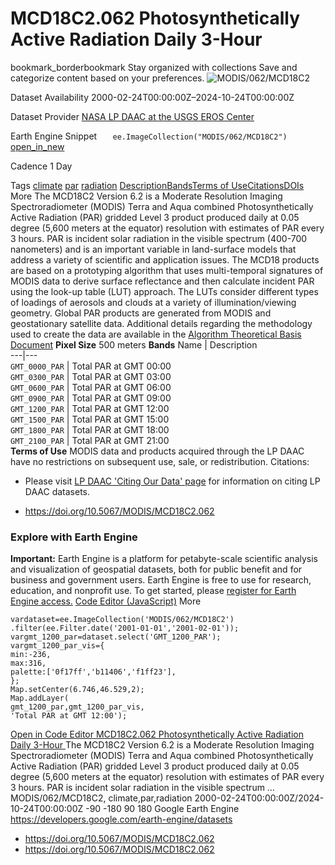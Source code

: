  
#  MCD18C2.062 Photosynthetically Active Radiation Daily 3-Hour 
bookmark_borderbookmark Stay organized with collections  Save and categorize content based on your preferences.
![MODIS/062/MCD18C2](https://developers.google.com/earth-engine/datasets/images/MODIS/MODIS_062_MCD18C2_sample.png) 

Dataset Availability
    2000-02-24T00:00:00Z–2024-10-24T00:00:00Z 

Dataset Provider
     [ NASA LP DAAC at the USGS EROS Center ](https://lpdaac.usgs.gov/products/mcd18c2v062/) 

Earth Engine Snippet
     `    ee.ImageCollection("MODIS/062/MCD18C2")   ` [ open_in_new ](https://code.earthengine.google.com/?scriptPath=Examples:Datasets/MODIS/MODIS_062_MCD18C2) 

Cadence
    1 Day 

Tags
     [climate](https://developers.google.com/earth-engine/datasets/tags/climate) [par](https://developers.google.com/earth-engine/datasets/tags/par) [radiation](https://developers.google.com/earth-engine/datasets/tags/radiation)
[Description](https://developers.google.com/earth-engine/datasets/catalog/MODIS_062_MCD18C2#description)[Bands](https://developers.google.com/earth-engine/datasets/catalog/MODIS_062_MCD18C2#bands)[Terms of Use](https://developers.google.com/earth-engine/datasets/catalog/MODIS_062_MCD18C2#terms-of-use)[Citations](https://developers.google.com/earth-engine/datasets/catalog/MODIS_062_MCD18C2#citations)[DOIs](https://developers.google.com/earth-engine/datasets/catalog/MODIS_062_MCD18C2#dois) More
The MCD18C2 Version 6.2 is a Moderate Resolution Imaging Spectroradiometer (MODIS) Terra and Aqua combined Photosynthetically Active Radiation (PAR) gridded Level 3 product produced daily at 0.05 degree (5,600 meters at the equator) resolution with estimates of PAR every 3 hours. PAR is incident solar radiation in the visible spectrum (400-700 nanometers) and is an important variable in land-surface models that address a variety of scientific and application issues. The MCD18 products are based on a prototyping algorithm that uses multi-temporal signatures of MODIS data to derive surface reflectance and then calculate incident PAR using the look-up table (LUT) approach. The LUTs consider different types of loadings of aerosols and clouds at a variety of illumination/viewing geometry. Global PAR products are generated from MODIS and geostationary satellite data. Additional details regarding the methodology used to create the data are available in the [Algorithm Theoretical Basis Document](https://lpdaac.usgs.gov/documents/106/MCD18_ATBD.pdf)
**Pixel Size** 500 meters 
**Bands**
Name | Description  
---|---  
`GMT_0000_PAR` | Total PAR at GMT 00:00  
`GMT_0300_PAR` | Total PAR at GMT 03:00  
`GMT_0600_PAR` | Total PAR at GMT 06:00  
`GMT_0900_PAR` | Total PAR at GMT 09:00  
`GMT_1200_PAR` | Total PAR at GMT 12:00  
`GMT_1500_PAR` | Total PAR at GMT 15:00  
`GMT_1800_PAR` | Total PAR at GMT 18:00  
`GMT_2100_PAR` | Total PAR at GMT 21:00  
**Terms of Use**
MODIS data and products acquired through the LP DAAC have no restrictions on subsequent use, sale, or redistribution.
Citations:
  * Please visit [LP DAAC 'Citing Our Data' page](https://lpdaac.usgs.gov/citing_our_data) for information on citing LP DAAC datasets.


  * [ https://doi.org/10.5067/MODIS/MCD18C2.062 ](https://doi.org/10.5067/MODIS/MCD18C2.062)


### Explore with Earth Engine
**Important:** Earth Engine is a platform for petabyte-scale scientific analysis and visualization of geospatial datasets, both for public benefit and for business and government users. Earth Engine is free to use for research, education, and nonprofit use. To get started, please [register for Earth Engine access.](https://console.cloud.google.com/earth-engine)
[Code Editor (JavaScript)](https://developers.google.com/earth-engine/datasets/catalog/MODIS_062_MCD18C2#code-editor-javascript-sample) More
```
vardataset=ee.ImageCollection('MODIS/062/MCD18C2')
.filter(ee.Filter.date('2001-01-01','2001-02-01'));
vargmt_1200_par=dataset.select('GMT_1200_PAR');
vargmt_1200_par_vis={
min:-236,
max:316,
palette:['0f17ff','b11406','f1ff23'],
};
Map.setCenter(6.746,46.529,2);
Map.addLayer(
gmt_1200_par,gmt_1200_par_vis,
'Total PAR at GMT 12:00');
```
[ Open in Code Editor ](https://code.earthengine.google.com/?scriptPath=Examples:Datasets/MODIS/MODIS_062_MCD18C2)
[ MCD18C2.062 Photosynthetically Active Radiation Daily 3-Hour ](https://developers.google.com/earth-engine/datasets/catalog/MODIS_062_MCD18C2)
The MCD18C2 Version 6.2 is a Moderate Resolution Imaging Spectroradiometer (MODIS) Terra and Aqua combined Photosynthetically Active Radiation (PAR) gridded Level 3 product produced daily at 0.05 degree (5,600 meters at the equator) resolution with estimates of PAR every 3 hours. PAR is incident solar radiation in the visible spectrum …
MODIS/062/MCD18C2, climate,par,radiation 
2000-02-24T00:00:00Z/2024-10-24T00:00:00Z
-90 -180 90 180 
Google Earth Engine
https://developers.google.com/earth-engine/datasets
  * [ https://doi.org/10.5067/MODIS/MCD18C2.062 ](https://doi.org/https://lpdaac.usgs.gov/products/mcd18c2v062/)
  * [ https://doi.org/10.5067/MODIS/MCD18C2.062 ](https://doi.org/https://developers.google.com/earth-engine/datasets/catalog/MODIS_062_MCD18C2)


